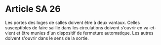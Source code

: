 # Article SA 26

Les portes des loges de salles doivent être à deux vantaux. Celles susceptibles de faire saillie dans les circulations doivent s'ouvrir en va-et-vient et être munies d'un dispositif de fermeture automatique. Les autres doivent s'ouvrir dans le sens de la sortie.
